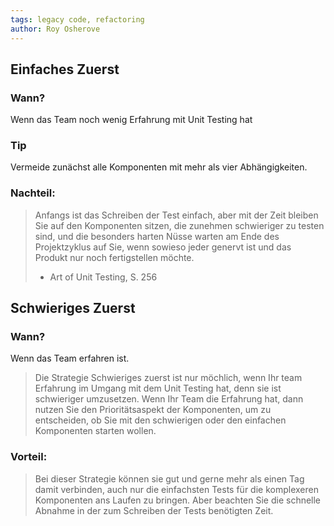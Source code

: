 ```yaml
---
tags: legacy code, refactoring
author: Roy Osherove
---
```




## Einfaches Zuerst

### Wann?

Wenn das Team noch wenig Erfahrung mit Unit Testing hat

### Tip

Vermeide zunächst alle Komponenten mit mehr als vier Abhängigkeiten.

### Nachteil:

> Anfangs ist das Schreiben der Test einfach, aber mit der Zeit bleiben Sie auf den Komponenten sitzen, die zunehmen schwieriger zu testen sind, und die besonders harten Nüsse warten am Ende des Projektzyklus auf Sie, wenn sowieso jeder genervt ist und das Produkt nur noch fertigstellen möchte. 
> - Art of Unit Testing, S. 256




## Schwieriges Zuerst

### Wann?

Wenn das Team erfahren ist.

> Die Strategie Schwieriges zuerst ist nur möchlich, wenn Ihr team Erfahrung im Umgang mit dem Unit Testing hat, denn sie ist schwieriger umzusetzen. Wenn Ihr Team die Erfahrung hat, dann nutzen Sie den Prioritätsaspekt der Komponenten, um zu entscheiden, ob Sie mit den schwierigen oder den einfachen Komponenten starten wollen.

### Vorteil:

> Bei dieser Strategie können sie gut und gerne mehr als einen Tag damit verbinden, auch nur die einfachsten Tests für die komplexeren Komponenten ans Laufen zu bringen. Aber beachten Sie die schnelle Abnahme in der zum Schreiben der Tests benötigten Zeit. 

